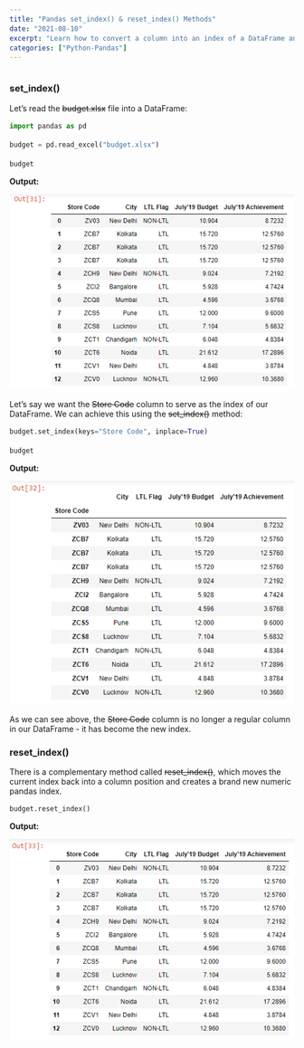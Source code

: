 ```yaml
---
title: "Pandas set_index() & reset_index() Methods"
date: "2021-08-10"
excerpt: "Learn how to convert a column into an index of a DataFrame and the reverse."
categories: ["Python-Pandas"]
---
```


```toc

```

### set_index()

Let’s read the ~~budget.xlsx~~ file into a DataFrame:

```py {numberLines}
import pandas as pd

budget = pd.read_excel("budget.xlsx")

budget
```

**Output:**

![Budget](../images/pandasIndex/budget.png)

Let’s say we want the ~~Store Code~~ column to serve as the index of our DataFrame. We can achieve this using the ~~set_index()~~ method:

```py {numberLines}
budget.set_index(keys="Store Code", inplace=True)

budget
```

**Output:**

![New Index](../images/pandasIndex/budgetIndex.png)

As we can see above, the ~~Store Code~~ column is no longer a regular column in our DataFrame - it has become the new index.

### reset_index()

There is a complementary method called ~~reset_index()~~, which moves the current index back into a column position and creates a brand new numeric pandas index.

```py {numberLines}
budget.reset_index()
```

**Output:**

![Index Reset](../images/pandasIndex/budgetResetIndex.png)
